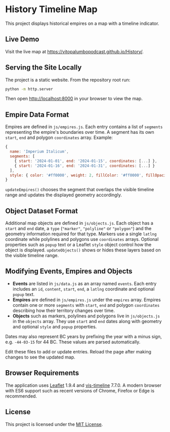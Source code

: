 # History Timeline Map

This project displays historical empires on a map with a timeline indicator.

## Live Demo

Visit the live map at <https://vitopalumbopodcast.github.io/History/>.

## Serving the Site Locally

The project is a static website. From the repository root run:

```bash
python -m http.server
```

Then open <http://localhost:8000> in your browser to view the map.

## Empire Data Format

Empires are defined in `js/empires.js`. Each entry contains a list of
`segments` representing the empire's boundaries over time. A segment has its own
`start`, `end` and polygon `coordinates` array. Example:

```javascript
{
  name: 'Imperium Italicum',
  segments: [
    { start: '2024-01-01', end: '2024-01-15', coordinates: [...] },
    { start: '2024-01-16', end: '2024-01-31', coordinates: [...] }
  ],
  style: { color: '#ff0000', weight: 2, fillColor: '#ff0000', fillOpacity: 0.3 }
}
```

`updateEmpires()` chooses the segment that overlaps the visible timeline range
and updates the displayed geometry accordingly.

## Object Dataset Format

Additional map objects are defined in `js/objects.js`. Each object has a
`start` and `end` date, a `type` (`"marker"`, `"polyline"` or `"polygon"`) and the
geometry information required for that type. Markers use a single `latlng`
coordinate while polylines and polygons use `coordinates` arrays. Optional
properties such as `popup` text or a Leaflet `style` object control how the
object is displayed. `updateObjects()` shows or hides these layers based on the
visible timeline range.

## Modifying Events, Empires and Objects

* **Events** are listed in `js/data.js` as an array named `events`. Each entry
  includes an `id`, `content`, `start`, `end`, a `latlng` coordinate and optional
  `popup` text.
* **Empires** are defined in `js/empires.js` under the `empires` array. Empires
  contain one or more `segments` with `start`, `end` and polygon `coordinates`
  describing how their territory changes over time.
* **Objects** such as markers, polylines and polygons live in `js/objects.js` in
  the `objects` array. They use `start` and `end` dates along with geometry and
  optional `style` and `popup` properties.

Dates may also represent BC years by prefixing the year with a minus sign,
e.g. `-44-03-15` for 44&nbsp;BC. These values are parsed automatically.

Edit these files to add or update entries. Reload the page after making changes
to see the updated map.

## Browser Requirements

The application uses [Leaflet](https://leafletjs.com/) 1.9.4 and
[vis-timeline](https://visjs.github.io/vis-timeline/) 7.7.0. A modern
browser with ES6 support such as recent versions of Chrome, Firefox or Edge is
recommended.

## License

This project is licensed under the [MIT License](LICENSE).
